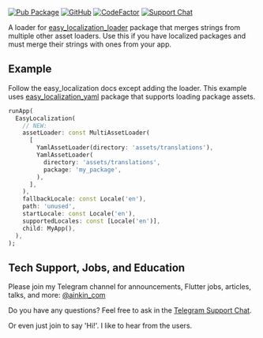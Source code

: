 [![Pub Package](https://img.shields.io/pub/v/easy_localization_multi.svg)](https://pub.dev/packages/easy_localization_multi)
[![GitHub](https://img.shields.io/github/license/alexeyinkin/flutter-easy-localization-multi)](https://github.com/alexeyinkin/flutter-easy-localization-multi/blob/main/LICENSE)
[![CodeFactor](https://img.shields.io/codefactor/grade/github/alexeyinkin/flutter-easy-localization-multi?style=flat-square)](https://www.codefactor.io/repository/github/alexeyinkin/flutter-easy-localization-multi)
[![Support Chat](https://img.shields.io/badge/support%20chat-telegram-brightgreen)](https://ainkin.com/chat)

A loader for
[easy_localization_loader](https://pub.dev/packages/easy_localization_loader) package
that merges strings from multiple other asset loaders.
Use this if you have localized packages and must merge their strings with ones from your app.

## Example

Follow the easy_localization docs except adding the loader.
This example uses
[easy_localization_yaml](https://pub.dev/packages/easy_localization_yaml)
package that supports loading package assets.

```dart
runApp(
  EasyLocalization(
    // NEW:
    assetLoader: const MultiAssetLoader(
      [
        YamlAssetLoader(directory: 'assets/translations'),
        YamlAssetLoader(
          directory: 'assets/translations',
          package: 'my_package',
        ),
      ],
    ),
    fallbackLocale: const Locale('en'),
    path: 'unused',
    startLocale: const Locale('en'),
    supportedLocales: const [Locale('en')],
    child: MyApp(),
  ),
);
```

## Tech Support, Jobs, and Education

Please join my Telegram channel for announcements, Flutter jobs, articles, talks, and more:
[@ainkin_com](https://t.me/ainkin_com)

Do you have any questions? Feel free to ask in the [Telegram Support Chat](https://ainkin.com/chat).

Or even just join to say 'Hi!'. I like to hear from the users.
